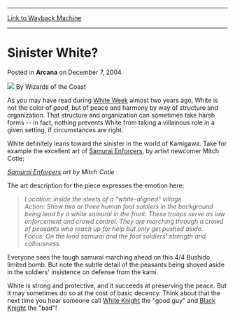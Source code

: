 
---
[Link to Wayback Machine](https://web.archive.org/web/20210429160442/https://magic.wizards.com/en/articles/archive/arcana/sinister-white-2004-12-07)

[_metadata_:author]:- "Wizards of the Coast"
[_metadata_:description]:- "As you may have read during White Week almost two years ago, White is not the color of good, but of peace and harmony by way of structure and organization. That structure and organization can sometimes take harsh forms -- in fact, nothing prevents White from taking a villainous role in a given setting, if circumstances are right. White definitely leans toward the sinister in"
[_metadata_:generator]:- "Drupal 7 (http://drupal.org)"
[_metadata_:node]:- "607891"
[_metadata_:publish_date]:- "2004-12-07"
[_metadata_:source]:- "div-main-content"
[_metadata_:title]:- "Sinister White?"
[_metadata_:wayback_capture_timestamp]:- "2021-04-29 16:04:42"
[_metadata_:wayback_raw_url]:- "https://web.archive.org/web/20210429160442id_/https://magic.wizards.com/en/articles/archive/arcana/sinister-white-2004-12-07"
[_metadata_:wayback_url]:- "https://magic.wizards.com/en/articles/archive/arcana/sinister-white-2004-12-07"
---


Sinister White?
===============



 Posted in **Arcana**
 on December 7, 2004 






![](https://media.magic.wizards.com/styles/auth_small/public/images/person/wizards_author.jpg)
By Wizards of the Coast











As you may have read during [White Week](http://archive.wizards.com/Magic/Magazine/Article.aspx?x=mtgcom/daily/mr57) almost two years ago, White is not the color of *good*, but of peace and harmony by way of structure and organization. That structure and organization can sometimes take harsh forms -- in fact, nothing prevents White from taking a villainous role in a given setting, if circumstances are right.


White definitely leans toward the sinister in the world of Kamigawa. Take for example the excellent art of [Samurai Enforcers](http://gatherer.wizards.com/Pages/Card/Details.aspx?name=Samurai+Enforcers), by artist newcomer Mitch Cotie:


  
*[Samurai Enforcers](http://gatherer.wizards.com/Pages/Card/Details.aspx?name=Samurai+Enforcers) art by Mitch Cotie*



The art description for the piece expresses the emotion here:



> 
> *Location: inside the steets of a "white-aligned" village  
>  Action: Show two or three human foot soldiers in the background being lead by a white samurai in the front. These troops serve as law enforcement and crowd control. They are marching through a crowd of peasants who reach up for help but only get pushed aside.  
>  Focus: On the lead samurai and the foot soldiers' strength and callousness.* 
> 

Everyone sees the tough samurai marching ahead on this 4/4 Bushido limited bomb. But note the subtle detail of the peasants being shoved aside in the soldiers' insistence on defense from the kami.


 White is strong and protective, and it succeeds at preserving the peace. But it may sometimes do so at the cost of basic decency. Think about that the next time you hear someone call [White Knight](http://gatherer.wizards.com/Pages/Card/Details.aspx?name=White+Knight) the "good guy" and [Black Knight](http://gatherer.wizards.com/Pages/Card/Details.aspx?name=Black+Knight) the "bad"!







